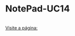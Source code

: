 # NotePad-UC14
<br>
<a href="https://jonataa17.github.io/NotePad-UC14/" target="blank">
Visite a página:
</a>
